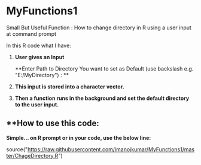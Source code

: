 # MyFunctions1
Small But Useful Function : How to change directory in R using a user input at command prompt

In this R code what I have:

1. **User gives an Input**

    **Enter Path to Directory You want to set as Default (use backslash e.g. "E:/MyDirectory") : **

2. **This input is stored into a character vector.**

3. **Then a function runs in the background and set the default directory to the user input.**

<h2>**How to use this code:</h2>

**Simple... on R prompt or in your code, use the below line:**

source("https://raw.githubusercontent.com/imanojkumar/MyFunctions1/master/ChageDirectory.R")
